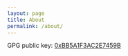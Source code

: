 ```yaml
---
layout: page
title: About
permalink: /about/
---
```


GPG public key: [0xBB5A1F3AC2E7459B](https://pgp.mit.edu/pks/lookup?search=0xBB5A1F3AC2E7459B&op=vindex&fingerprint=on)

